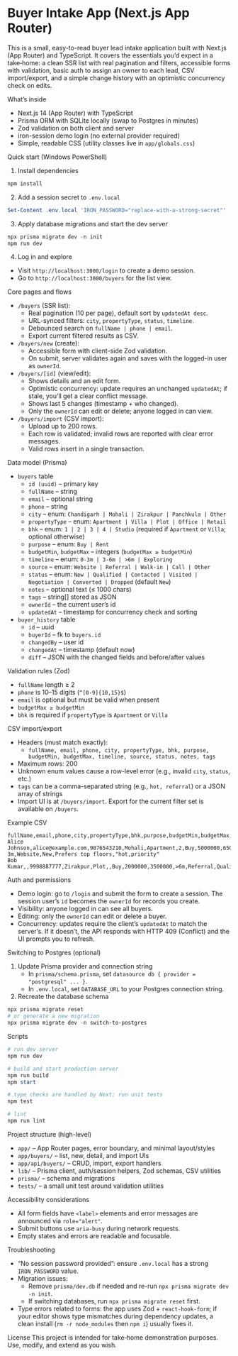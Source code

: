 Buyer Intake App (Next.js App Router)
====================================

This is a small, easy-to-read buyer lead intake application built with Next.js (App Router) and TypeScript. It covers the essentials you’d expect in a take‑home: a clean SSR list with real pagination and filters, accessible forms with validation, basic auth to assign an owner to each lead, CSV import/export, and a simple change history with an optimistic concurrency check on edits.

What’s inside
- Next.js 14 (App Router) with TypeScript
- Prisma ORM with SQLite locally (swap to Postgres in minutes)
- Zod validation on both client and server
- iron-session demo login (no external provider required)
- Simple, readable CSS (utility classes live in `app/globals.css`)

Quick start (Windows PowerShell)
1) Install dependencies
```powershell
npm install
```
2) Add a session secret to `.env.local`
```powershell
Set-Content .env.local 'IRON_PASSWORD="replace-with-a-strong-secret"'
```
3) Apply database migrations and start the dev server
```powershell
npx prisma migrate dev -n init
npm run dev
```
4) Log in and explore
- Visit `http://localhost:3000/login` to create a demo session.
- Go to `http://localhost:3000/buyers` for the list view.

Core pages and flows
- `/buyers` (SSR list):
	- Real pagination (10 per page), default sort by `updatedAt desc`.
	- URL-synced filters: `city`, `propertyType`, `status`, `timeline`.
	- Debounced search on `fullName | phone | email`.
	- Export current filtered results as CSV.
- `/buyers/new` (create):
	- Accessible form with client-side Zod validation.
	- On submit, server validates again and saves with the logged-in user as `ownerId`.
- `/buyers/[id]` (view/edit):
	- Shows details and an edit form.
	- Optimistic concurrency: update requires an unchanged `updatedAt`; if stale, you’ll get a clear conflict message.
	- Shows last 5 changes (timestamp + who changed).
	- Only the `ownerId` can edit or delete; anyone logged in can view.
- `/buyers/import` (CSV import):
	- Upload up to 200 rows.
	- Each row is validated; invalid rows are reported with clear error messages.
	- Valid rows insert in a single transaction.

Data model (Prisma)
- `buyers` table
	- `id (uuid)` – primary key
	- `fullName` – string
	- `email` – optional string
	- `phone` – string
	- `city` – enum: `Chandigarh | Mohali | Zirakpur | Panchkula | Other`
	- `propertyType` – enum: `Apartment | Villa | Plot | Office | Retail`
	- `bhk` – enum: `1 | 2 | 3 | 4 | Studio` (required if `Apartment` or `Villa`; optional otherwise)
	- `purpose` – enum: `Buy | Rent`
	- `budgetMin`, `budgetMax` – integers (`budgetMax ≥ budgetMin`)
	- `timeline` – enum: `0-3m | 3-6m | >6m | Exploring`
	- `source` – enum: `Website | Referral | Walk-in | Call | Other`
	- `status` – enum: `New | Qualified | Contacted | Visited | Negotiation | Converted | Dropped` (default `New`)
	- `notes` – optional text (≤ 1000 chars)
	- `tags` – string[] stored as JSON
	- `ownerId` – the current user’s id
	- `updatedAt` – timestamp for concurrency check and sorting
- `buyer_history` table
	- `id` – uuid
	- `buyerId` – fk to `buyers.id`
	- `changedBy` – user id
	- `changedAt` – timestamp (default now)
	- `diff` – JSON with the changed fields and before/after values

Validation rules (Zod)
- `fullName` length ≥ 2
- `phone` is 10–15 digits (`^[0-9]{10,15}$`)
- `email` is optional but must be valid when present
- `budgetMax ≥ budgetMin`
- `bhk` is required if `propertyType` is `Apartment` or `Villa`

CSV import/export
- Headers (must match exactly):
	- `fullName, email, phone, city, propertyType, bhk, purpose, budgetMin, budgetMax, timeline, source, status, notes, tags`
- Maximum rows: 200
- Unknown enum values cause a row-level error (e.g., invalid `city`, `status`, etc.)
- `tags` can be a comma-separated string (e.g., `hot, referral`) or a JSON array of strings
- Import UI is at `/buyers/import`. Export for the current filter set is available on `/buyers`.

Example CSV
```csv
fullName,email,phone,city,propertyType,bhk,purpose,budgetMin,budgetMax,timeline,source,status,notes,tags
Alice Johnson,alice@example.com,9876543210,Mohali,Apartment,2,Buy,5000000,6500000,0-3m,Website,New,Prefers top floors,"hot,priority"
Bob Kumar,,9998887777,Zirakpur,Plot,,Buy,2000000,3500000,>6m,Referral,Qualified,,
```

Auth and permissions
- Demo login: go to `/login` and submit the form to create a session. The session user’s `id` becomes the `ownerId` for records you create.
- Visibility: anyone logged in can see all buyers.
- Editing: only the `ownerId` can edit or delete a buyer.
- Concurrency: updates require the client’s `updatedAt` to match the server’s. If it doesn’t, the API responds with HTTP 409 (Conflict) and the UI prompts you to refresh.

Switching to Postgres (optional)
1) Update Prisma provider and connection string
	 - In `prisma/schema.prisma`, set `datasource db { provider = "postgresql" ... }`.
	 - In `.env.local`, set `DATABASE_URL` to your Postgres connection string.
2) Recreate the database schema
```powershell
npx prisma migrate reset
# or generate a new migration
npx prisma migrate dev -n switch-to-postgres
```

Scripts
```powershell
# run dev server
npm run dev

# build and start production server
npm run build
npm start

# type checks are handled by Next; run unit tests
npm test

# lint
npm run lint
```

Project structure (high-level)
- `app/` – App Router pages, error boundary, and minimal layout/styles
- `app/buyers/` – list, new, detail, and import UIs
- `app/api/buyers/` – CRUD, import, export handlers
- `lib/` – Prisma client, auth/session helpers, Zod schemas, CSV utilities
- `prisma/` – schema and migrations
- `tests/` – a small unit test around validation utilities

Accessibility considerations
- All form fields have `<label>` elements and error messages are announced via `role="alert"`.
- Submit buttons use `aria-busy` during network requests.
- Empty states and errors are readable and focusable.

Troubleshooting
- “No session password provided”: ensure `.env.local` has a strong `IRON_PASSWORD` value.
- Migration issues:
	- Remove `prisma/dev.db` if needed and re-run `npx prisma migrate dev -n init`.
	- If switching databases, run `npx prisma migrate reset` first.
- Type errors related to forms: the app uses Zod + `react-hook-form`; if your editor shows type mismatches during dependency updates, a clean install (`rm -r node_modules` then `npm i`) usually fixes it.

License
This project is intended for take‑home demonstration purposes. Use, modify, and extend as you wish.
